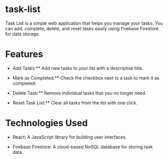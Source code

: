 # task-list



 Task List is a simple web application that helps you manage your tasks. You can add, complete, delete, and reset tasks easily using Firebase Firestore for data storage.

# Features

  - Add Tasks:** Add new tasks to your list with a descriptive title.

  - Mark as Completed:** Check the checkbox next to a task to mark it as completed.

  - Delete Task:** Remove individual tasks that you no longer need.

  - Reset Task List:** Clear all tasks from the list with one click.

# Technologies Used

  - React: A JavaScript library for building user interfaces.

  - Firebase Firestore:  A cloud-based NoSQL database for storing task data.
